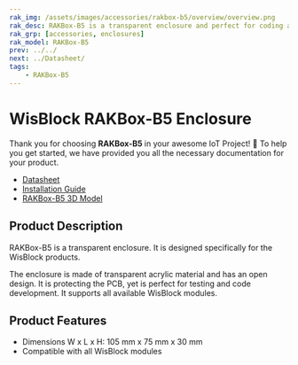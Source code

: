 ```yaml
---
rak_img: /assets/images/accessories/rakbox-b5/overview/overview.png
rak_desc: RAKBox-B5 is a transparent enclosure and perfect for coding and debugging of a prototype WisBlock.
rak_grp: [accessories, enclosures]
rak_model: RAKBox-B5
prev: ../../
next: ../Datasheet/
tags:
    - RAKBox-B5
---
```


# WisBlock RAKBox-B5 Enclosure

Thank you for choosing **RAKBox-B5** in your awesome IoT Project! 🎉 To help you get started, we have provided you all the necessary documentation for your product.

- [Datasheet](../Datasheet/)
- [Installation Guide](../Installation/)
- [RAKBox-B5 3D Model](https://downloads.rakwireless.com/3D_File/Accessory/RAKBox-B5.stp)

## Product Description
RAKBox-B5 is a transparent enclosure. It is designed specifically for the WisBlock products.

The enclosure is made of transparent acrylic material and has an open design. It is protecting the PCB, yet is perfect for testing and code development. It supports all available WisBlock modules.

## Product Features

- Dimensions W x L x H: 105&nbsp;mm x 75&nbsp;mm x 30&nbsp;mm
- Compatible with all WisBlock modules
